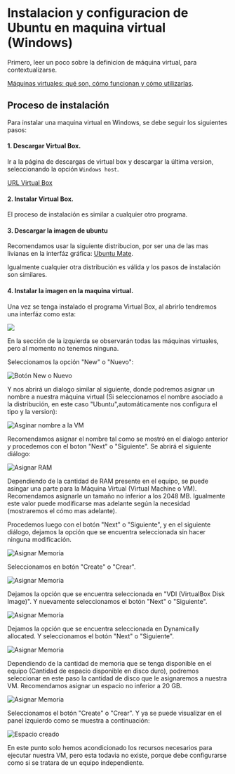 # Instalacion y configuracion de Ubuntu en maquina virtual (Windows) #

Primero, leer un poco sobre la definicion de máquina virtual, para contextualizarse. 

[Máquinas virtuales: qué son, cómo funcionan y cómo utilizarlas](https://www.xataka.com/especiales/maquinas-virtuales-que-son-como-funcionan-y-como-utilizarlas).

## Proceso de instalación ##

Para instalar una maquina virtual en Windows, se debe seguir los siguientes pasos:

#### 1. Descargar Virtual Box. ####
Ir a la página de descargas de virtual box y descargar la última version, seleccionando la opción ```Windows host```.

[URL Virtual Box](https://www.virtualbox.org/wiki/Downloads)
#### 2. Instalar Virtual Box.

El proceso de instalación es similar a cualquier otro programa.

#### 3. Descargar la imagen de ubuntu 
Recomendamos usar la siguiente distribucion, por ser una de las mas livianas en la interfáz gráfica:
[Ubuntu Mate](http://cdimage.ubuntu.com/ubuntu-mate/releases/18.04/release/ubuntu-mate-18.04.3-desktop-amd64.iso).

Igualmente cualquier otra distribución es válida y los pasos de instalación son similares.

#### 4. Instalar la imagen en la maquina virtual. ####

Una vez se tenga instalado el programa Virtual Box, al abrirlo tendremos una interfáz como esta:

![](./media/02.PNG)

En la sección de la izquierda se observarán todas las máquinas virtuales, pero al momento no tenemos ninguna.

Seleccionamos la opción "New" o "Nuevo":

![Botón New o Nuevo](./media/03.PNG)

Y nos abrirá un dialogo similar al siguiente, donde podremos asignar un nombre a nuestra máquina virtual (Si seleccionamos el nombre asociado a la distribución, en este caso "Ubuntu",automáticamente nos configura el tipo y la version):

![Asginar nombre a la VM](./media/04.PNG)

Recomendamos asignar el nombre tal como se mostró en el dialogo anterior y procedemos con el boton "Next" o "Siguiente". Se abrirá el siguiente diálogo:


![Asignar RAM](./media/04.PNG)

Dependiendo de la cantidad de RAM presente en el equipo, se puede asingar una parte para la Máquina Virtual (Virtual Machine o VM). Recomendamos asignarle un tamaño no inferior a los 2048 MB. Igualmente este valor puede modificarse mas adelante según la necesidad (mostraremos el cómo mas adelante).

Procedemos luego con el botón "Next" o "Siguiente", y en el siguiente diálogo, dejamos la opción que se encuentra seleccionada sin hacer ninguna modificación.

![Asignar Memoria](./media/05.PNG)

Seleccionamos en botón "Create" o "Crear".

![Asignar Memoria](./media/06.PNG)

Dejamos la opción que se encuentra seleccionada en "VDI (VirtualBox Disk Image)". Y nuevamente seleccionamos el botón "Next" o "Siguiente".

![Asignar Memoria](./media/07.PNG)

Dejamos la opción que se encuentra seleccionada en Dynamically allocated. Y seleccionamos el botón "Next" o "Siguiente".

![Asignar Memoria](./media/08.PNG)

Dependiendo de la cantidad de memoria que se tenga disponible en el equipo (Cantidad de espacio disponible en disco duro), podremos seleccionar en este paso la cantidad de disco que le asignaremos a nuestra VM. Recomendamos asignar un espacio no inferior a 20 GB.

![Asignar Memoria](./media/09.PNG)

Seleccionamos el botón "Create" o "Crear". Y ya se puede visualizar en el panel izquierdo como se muestra a continuación:

![Espacio creado](./media/10.PNG)

En este punto solo hemos acondicionado los recursos necesarios para ejecutar nuestra VM, pero esta todavia no existe, porque debe configurarse como si se tratara de un equipo independiente.



<!-- 
El cual nos pedira seleccionar el archivo ```.iso``` correspondiente a la imagen que descargamos previamente -->